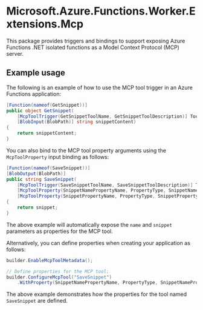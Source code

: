 # Microsoft.Azure.Functions.Worker.Extensions.Mcp

This package provides triggers and bindings to support exposing Azure Functions .NET isolated functions as a Model Context Protocol (MCP) server.

## Example usage

The following is an example of how to use the MCP tool trigger in an Azure Functions application:

``` csharp
[Function(nameof(GetSnippet))]
public object GetSnippet(
    [McpToolTrigger(GetSnippetToolName, GetSnippetToolDescription)] ToolInvocationContext context,
    [BlobInput(BlobPath)] string snippetContent)
{
    return snippetContent;
}
```

You can also bind to the MCP tool property arguments using the `McpToolProperty` input binding as follows:

``` csharp
[Function(nameof(SaveSnippet))]
[BlobOutput(BlobPath)]
public string SaveSnippet(
    [McpToolTrigger(SaveSnippetToolName, SaveSnippetToolDescription)] ToolInvocationContext context,
    [McpToolProperty(SnippetNamePropertyName, PropertyType, SnippetNamePropertyDescription)] string name,
    [McpToolProperty(SnippetPropertyName, PropertyType, SnippetPropertyDescription)] string snippet)
{
    return snippet;
}
```

The above example will automatically expose the `name` and `snippet` parameters as properties for the MCP tool.

Alternatively, you can define properties when creating your application as follows:

``` csharp
builder.EnableMcpToolMetadata();

// Define properties for the MCP tool:
builder.ConfigureMcpTool("SaveSnippet")
    .WithProperty(SnippetNamePropertyName, PropertyType, SnippetNamePropertyDescription);
```

The above example demonstrates how the properties for the tool named `SaveSnippet` are defined.

